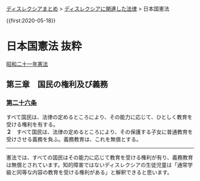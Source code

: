 <p class="breadcrumbs"><a href="../index.md">ディスレクシアまとめ</a> > <a href="index.md">ディスレクシアに関連した法律</a> > 日本国憲法

{{first:2020-05-18}}

# 日本国憲法 抜粋

[昭和二十一年憲法](https://elaws.e-gov.go.jp/search/elawsSearch/elaws_search/lsg0500/detail?lawId=321CONSTITUTION#80)
## 第三章　国民の権利及び義務
### [第二十六条](https://elaws.e-gov.go.jp/search/elawsSearch/elaws_search/lsg0500/detail?lawId=321CONSTITUTION#80)
すべて国民は、法律の定めるところにより、<span class="highlight">その能力に応じて、ひとしく教育を受ける権利を有する。</span>  
**２**　すべて国民は、法律の定めるところにより、その保護する子女に普通教育を受けさせる義務を負ふ。<span class="highlight">義務教育は、これを無償とする。</span>

---

<div class="note"><i class="fa fa-comment-o"></i> 憲法では、すべての国民はその能力に応じて教育を受ける権利が有り、義務教育は無償とされています。知的障害ではないディスレクシアの生徒児童は「通常学級と同等な内容の教育を受ける権利がある」と解釈できると思います。</div>